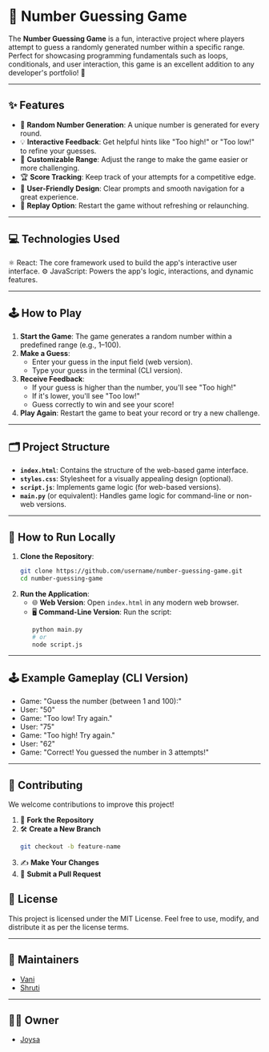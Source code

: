 # 🔢 Number Guessing Game  

The **Number Guessing Game** is a fun, interactive project where players attempt to guess a randomly generated number within a specific range. Perfect for showcasing programming fundamentals such as loops, conditionals, and user interaction, this game is an excellent addition to any developer's portfolio! 🌟  

---

## ✨ Features  

- 🎲 **Random Number Generation**: A unique number is generated for every round.  
- 💡 **Interactive Feedback**: Get helpful hints like "Too high!" or "Too low!" to refine your guesses.  
- 🔧 **Customizable Range**: Adjust the range to make the game easier or more challenging.  
- 🏆 **Score Tracking**: Keep track of your attempts for a competitive edge.  
- 🎨 **User-Friendly Design**: Clear prompts and smooth navigation for a great experience.  
- 🔄 **Replay Option**: Restart the game without refreshing or relaunching.  

---

## 💻 Technologies Used

⚛️ React: The core framework used to build the app's interactive user interface.
⚙️ JavaScript: Powers the app's logic, interactions, and dynamic features.

---

## 🕹️ How to Play  

1. **Start the Game**: The game generates a random number within a predefined range (e.g., 1–100).  
2. **Make a Guess**:  
   - Enter your guess in the input field (web version).  
   - Type your guess in the terminal (CLI version).  
3. **Receive Feedback**:  
   - If your guess is higher than the number, you'll see "Too high!"  
   - If it's lower, you'll see "Too low!"  
   - Guess correctly to win and see your score!  
4. **Play Again**: Restart the game to beat your record or try a new challenge.  

---

## 🗂️ Project Structure  

- **`index.html`**: Contains the structure of the web-based game interface.  
- **`styles.css`**: Stylesheet for a visually appealing design (optional).  
- **`script.js`**: Implements game logic (for web-based versions).  
- **`main.py`** (or equivalent): Handles game logic for command-line or non-web versions.  

---

## 🚀 How to Run Locally  

1. **Clone the Repository**:  
   ```bash  
   git clone https://github.com/username/number-guessing-game.git  
   cd number-guessing-game  
   ```  
2. **Run the Application**:  
   - 🌐 **Web Version**: Open `index.html` in any modern web browser.  
   - 🖥️ **Command-Line Version**: Run the script:  
     ```bash  
     python main.py  
     # or  
     node script.js  
     ```  

---

## 🕹️ Example Gameplay (CLI Version)  

- Game: "Guess the number (between 1 and 100):"  
- User: "50"  
- Game: "Too low! Try again."  
- User: "75"  
- Game: "Too high! Try again."  
- User: "62"  
- Game: "Correct! You guessed the number in 3 attempts!"  

---

## 🤝 Contributing  

We welcome contributions to improve this project!  

1. 🍴 **Fork the Repository**  
2. 🛠️ **Create a New Branch**  
   ```bash  
   git checkout -b feature-name  
   ```  
3. ✍️ **Make Your Changes**  
4. 📩 **Submit a Pull Request**  



## 📝 License  

This project is licensed under the MIT License. Feel free to use, modify, and distribute it as per the license terms.  

---

## 🙌 Maintainers  

- [Vani](https://github.com/vanivaranya)  
- [Shruti](https://github.com/Shruti-Narang)

---

## 👩‍💻 Owner  

- [Joysa](https://github.com/joysa21)  

